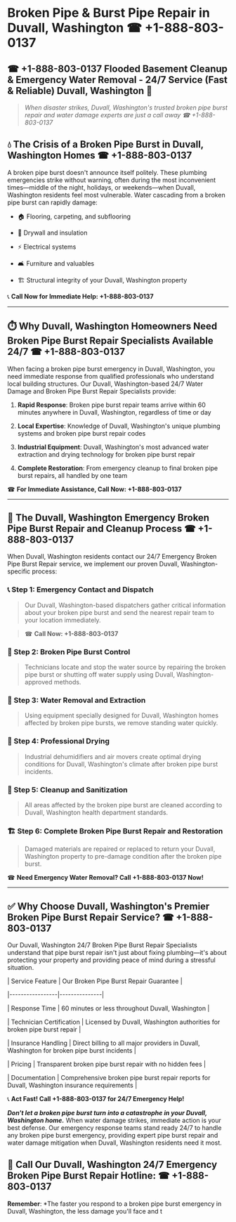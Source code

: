 # Broken Pipe & Burst Pipe Repair in Duvall, Washington ☎ +1-888-803-0137  
## ☎ +1-888-803-0137 Flooded Basement Cleanup & Emergency Water Removal - 24/7 Service (Fast & Reliable) Duvall, Washington 🚨  

> *When disaster strikes, Duvall, Washington's trusted broken pipe burst repair and water damage experts are just a call away ☎ +1-888-803-0137*  

## 💧 The Crisis of a Broken Pipe Burst in Duvall, Washington Homes ☎ +1-888-803-0137  

A broken pipe burst doesn't announce itself politely. These plumbing emergencies strike without warning, often during the most inconvenient times—middle of the night, holidays, or weekends—when Duvall, Washington residents feel most vulnerable. Water cascading from a broken pipe burst can rapidly damage:  

* 🏠 Flooring, carpeting, and subflooring  
* 🧱 Drywall and insulation  
* ⚡ Electrical systems  
* 🛋️ Furniture and valuables  
* 🏗️ Structural integrity of your Duvall, Washington property  

📞 **Call Now for Immediate Help: +1-888-803-0137**  

---  

## ⏱️ Why Duvall, Washington Homeowners Need Broken Pipe Burst Repair Specialists Available 24/7 ☎ +1-888-803-0137  

When facing a broken pipe burst emergency in Duvall, Washington, you need immediate response from qualified professionals who understand local building structures. Our Duvall, Washington-based 24/7 Water Damage and Broken Pipe Burst Repair Specialists provide:  

1. **Rapid Response**: Broken pipe burst repair teams arrive within 60 minutes anywhere in Duvall, Washington, regardless of time or day  
2. **Local Expertise**: Knowledge of Duvall, Washington's unique plumbing systems and broken pipe burst repair codes  
3. **Industrial Equipment**: Duvall, Washington's most advanced water extraction and drying technology for broken pipe burst repair  
4. **Complete Restoration**: From emergency cleanup to final broken pipe burst repairs, all handled by one team  

☎ **For Immediate Assistance, Call Now: +1-888-803-0137**  

---  

## 🔧 The Duvall, Washington Emergency Broken Pipe Burst Repair and Cleanup Process ☎ +1-888-803-0137  

When Duvall, Washington residents contact our 24/7 Emergency Broken Pipe Burst Repair service, we implement our proven Duvall, Washington-specific process:  

### 📞 Step 1: Emergency Contact and Dispatch  
> Our Duvall, Washington-based dispatchers gather critical information about your broken pipe burst and send the nearest repair team to your location immediately.  
> ☎ **Call Now: +1-888-803-0137**  

### 🚿 Step 2: Broken Pipe Burst Control  
> Technicians locate and stop the water source by repairing the broken pipe burst or shutting off water supply using Duvall, Washington-approved methods.  

### 🌊 Step 3: Water Removal and Extraction  
> Using equipment specially designed for Duvall, Washington homes affected by broken pipe bursts, we remove standing water quickly.  

### 💨 Step 4: Professional Drying  
> Industrial dehumidifiers and air movers create optimal drying conditions for Duvall, Washington's climate after broken pipe burst incidents.  

### 🧼 Step 5: Cleanup and Sanitization  
> All areas affected by the broken pipe burst are cleaned according to Duvall, Washington health department standards.  

### 🏗️ Step 6: Complete Broken Pipe Burst Repair and Restoration  
> Damaged materials are repaired or replaced to return your Duvall, Washington property to pre-damage condition after the broken pipe burst.  

☎ **Need Emergency Water Removal? Call +1-888-803-0137 Now!**  

---  

## ✅ Why Choose Duvall, Washington's Premier Broken Pipe Burst Repair Service? ☎ +1-888-803-0137  

Our Duvall, Washington 24/7 Broken Pipe Burst Repair Specialists understand that pipe burst repair isn't just about fixing plumbing—it's about protecting your property and providing peace of mind during a stressful situation.  

| Service Feature | Our Broken Pipe Burst Repair Guarantee |  
|-----------------|---------------|  
| Response Time | 60 minutes or less throughout Duvall, Washington |  
| Technician Certification | Licensed by Duvall, Washington authorities for broken pipe burst repair |  
| Insurance Handling | Direct billing to all major providers in Duvall, Washington for broken pipe burst incidents |  
| Pricing | Transparent broken pipe burst repair with no hidden fees |  
| Documentation | Comprehensive broken pipe burst repair reports for Duvall, Washington insurance requirements |  

📞 **Act Fast! Call +1-888-803-0137 for 24/7 Emergency Help!**  

***Don't let a broken pipe burst turn into a catastrophe in your Duvall, Washington home.*** When water damage strikes, immediate action is your best defense. Our emergency response teams stand ready 24/7 to handle any broken pipe burst emergency, providing expert pipe burst repair and water damage mitigation when Duvall, Washington residents need it most.  

## 📱 Call Our Duvall, Washington 24/7 Emergency Broken Pipe Burst Repair Hotline: ☎ +1-888-803-0137  

**Remember**: *The faster you respond to a broken pipe burst emergency in Duvall, Washington, the less damage you'll face and t
